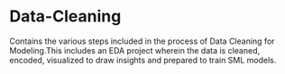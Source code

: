 # Data-Cleaning
Contains the various steps included in the process of Data Cleaning for Modeling.This includes an EDA project wherein the data is cleaned, encoded, visualized to draw insights and prepared to train SML models.
